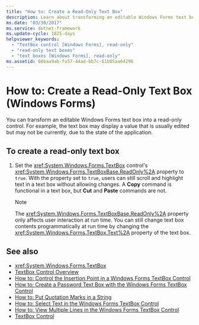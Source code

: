 ```yaml
---
title: "How to: Create a Read-Only Text Box"
description: Learn about transforming an editable Windows Forms text box into a read-only Windows Forms text box.
ms.date: "03/30/2017"
ms.service: dotnet-framework
ms.update-cycle: 1825-days
helpviewer_keywords:
  - "TextBox control [Windows Forms], read-only"
  - "read-only text boxes"
  - "text boxes [Windows Forms], read-only"
ms.assetid: 60baa9ab-fa57-44ad-bb7c-61b05aa64296
---
```

# How to: Create a Read-Only Text Box (Windows Forms)

You can transform an editable Windows Forms text box into a read-only control. For example, the text box may display a value that is usually edited but may not be currently, due to the state of the application.

## To create a read-only text box

1. Set the <xref:System.Windows.Forms.TextBox> control's <xref:System.Windows.Forms.TextBoxBase.ReadOnly%2A> property to `true`. With the property set to `true`, users can still scroll and highlight text in a text box without allowing changes. A **Copy** command is functional in a text box, but **Cut** and **Paste** commands are not.

    > [!NOTE]
    > The <xref:System.Windows.Forms.TextBoxBase.ReadOnly%2A> property only affects user interaction at run time. You can still change text box contents programmatically at run time by changing the <xref:System.Windows.Forms.TextBox.Text%2A> property of the text box.

## See also

- <xref:System.Windows.Forms.TextBox>
- [TextBox Control Overview](textbox-control-overview-windows-forms.md)
- [How to: Control the Insertion Point in a Windows Forms TextBox Control](how-to-control-the-insertion-point-in-a-windows-forms-textbox-control.md)
- [How to: Create a Password Text Box with the Windows Forms TextBox Control](how-to-create-a-password-text-box-with-the-windows-forms-textbox-control.md)
- [How to: Put Quotation Marks in a String](how-to-put-quotation-marks-in-a-string-windows-forms.md)
- [How to: Select Text in the Windows Forms TextBox Control](how-to-select-text-in-the-windows-forms-textbox-control.md)
- [How to: View Multiple Lines in the Windows Forms TextBox Control](how-to-view-multiple-lines-in-the-windows-forms-textbox-control.md)
- [TextBox Control](textbox-control-windows-forms.md)
